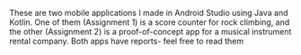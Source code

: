 These are two mobile applications I made in Android Studio using Java and Kotlin. One of them (Assignment 1) is a score counter for rock climbing, and the other (Assignment 2) is a proof-of-concept app for a musical instrument rental company. Both apps have reports- feel free to read them